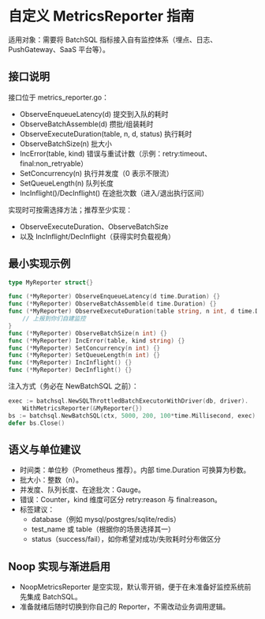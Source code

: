 # 自定义 MetricsReporter 指南

适用对象：需要将 BatchSQL 指标接入自有监控体系（埋点、日志、PushGateway、SaaS 平台等）。

## 接口说明

接口位于 metrics_reporter.go：
- ObserveEnqueueLatency(d)        提交到入队的耗时
- ObserveBatchAssemble(d)         攒批/组装耗时
- ObserveExecuteDuration(table, n, d, status) 执行耗时
- ObserveBatchSize(n)             批大小
- IncError(table, kind)           错误与重试计数（示例：retry:timeout、final:non_retryable）
- SetConcurrency(n)               执行并发度（0 表示不限流）
- SetQueueLength(n)               队列长度
- IncInflight()/DecInflight()     在途批次数（进入/退出执行区间）

实现时可按需选择方法；推荐至少实现：
- ObserveExecuteDuration、ObserveBatchSize
- 以及 IncInflight/DecInflight（获得实时负载视角）

## 最小实现示例

```go
type MyReporter struct{}

func (*MyReporter) ObserveEnqueueLatency(d time.Duration) {}
func (*MyReporter) ObserveBatchAssemble(d time.Duration) {}
func (*MyReporter) ObserveExecuteDuration(table string, n int, d time.Duration, status string) {
    // 上报到你们自建监控
}
func (*MyReporter) ObserveBatchSize(n int) {}
func (*MyReporter) IncError(table, kind string) {}
func (*MyReporter) SetConcurrency(n int) {}
func (*MyReporter) SetQueueLength(n int) {}
func (*MyReporter) IncInflight() {}
func (*MyReporter) DecInflight() {}
```

注入方式（务必在 NewBatchSQL 之前）：
```go
exec := batchsql.NewSQLThrottledBatchExecutorWithDriver(db, driver).
    WithMetricsReporter(&MyReporter{})
bs := batchsql.NewBatchSQL(ctx, 5000, 200, 100*time.Millisecond, exec)
defer bs.Close()
```

## 语义与单位建议

- 时间类：单位秒（Prometheus 推荐）。内部 time.Duration 可换算为秒数。
- 批大小：整数（n）。
- 并发度、队列长度、在途批次：Gauge。
- 错误：Counter，kind 维度可区分 retry:reason 与 final:reason。
- 标签建议：
  - database（例如 mysql/postgres/sqlite/redis）
  - test_name 或 table（根据你的场景选择其一）
  - status（success/fail），如你希望对成功/失败耗时分布做区分

## Noop 实现与渐进启用

- NoopMetricsReporter 是空实现，默认零开销，便于在未准备好监控系统前先集成 BatchSQL。
- 准备就绪后随时切换到你自己的 Reporter，不需改动业务调用逻辑。
